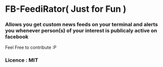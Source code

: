 # FB-FeediRator( Just for Fun )

### Allows you get custom news feeds on your terminal and alerts you whenever person(s) of your interest is publicaly active on facebook

Feel Free to contribute :P

### Licence : MIT
